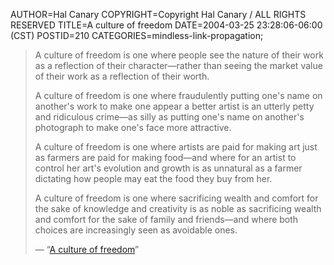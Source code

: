 AUTHOR=Hal Canary
COPYRIGHT=Copyright Hal Canary / ALL RIGHTS RESERVED
TITLE=A culture of freedom
DATE=2004-03-25 23:28:06-06:00 (CST)
POSTID=210
CATEGORIES=mindless-link-propagation;

> A culture of freedom is one where people see the nature of their work as a reflection of their character—rather than seeing the market value of their work as a reflection of their worth.
> 
> A culture of freedom is one where fraudulently putting one's name on another's work to make one appear a better artist is an utterly petty and ridiculous crime—as silly as putting one's name on another's photograph to make one's face more attractive.
> 
> A culture of freedom is one where artists are paid for making art just as farmers are paid for making food—and where for an artist to control her art's evolution and growth is as unnatural as a farmer dictating how people may eat the food they buy from her.
> 
> A culture of freedom is one where sacrificing wealth and comfort for the sake of knowledge and creativity is as noble as sacrificing wealth and comfort for the sake of family and friends—and where both choices are increasingly seen as avoidable ones.
> 
> — “[A culture of freedom](http://www.freeculture.org/wiki/wiki.phtml?title=A_culture_of_freedom)”
